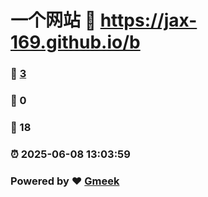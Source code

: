 # 一个网站 :link: https://jax-169.github.io/b 
### :page_facing_up: [3](https://jax-169.github.io/b/tag.html) 
### :speech_balloon: 0 
### :hibiscus: 18 
### :alarm_clock: 2025-06-08 13:03:59 
### Powered by :heart: [Gmeek](https://github.com/Meekdai/Gmeek)
